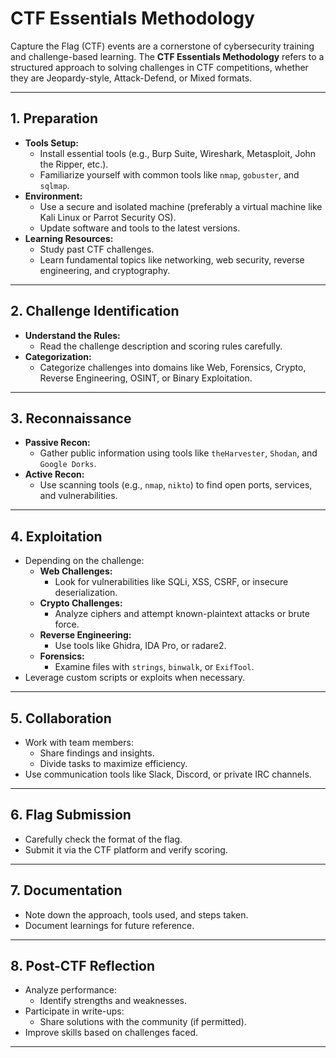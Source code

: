 # CTF Essentials Methodology

Capture the Flag (CTF) events are a cornerstone of cybersecurity training and challenge-based learning. The **CTF Essentials Methodology** refers to a structured approach to solving challenges in CTF competitions, whether they are Jeopardy-style, Attack-Defend, or Mixed formats.

---

## 1. Preparation
- **Tools Setup:**
  - Install essential tools (e.g., Burp Suite, Wireshark, Metasploit, John the Ripper, etc.).
  - Familiarize yourself with common tools like `nmap`, `gobuster`, and `sqlmap`.
- **Environment:**
  - Use a secure and isolated machine (preferably a virtual machine like Kali Linux or Parrot Security OS).
  - Update software and tools to the latest versions.
- **Learning Resources:**
  - Study past CTF challenges.
  - Learn fundamental topics like networking, web security, reverse engineering, and cryptography.

---

## 2. Challenge Identification
- **Understand the Rules:**
  - Read the challenge description and scoring rules carefully.
- **Categorization:**
  - Categorize challenges into domains like Web, Forensics, Crypto, Reverse Engineering, OSINT, or Binary Exploitation.

---

## 3. Reconnaissance
- **Passive Recon:**
  - Gather public information using tools like `theHarvester`, `Shodan`, and `Google Dorks`.
- **Active Recon:**
  - Use scanning tools (e.g., `nmap`, `nikto`) to find open ports, services, and vulnerabilities.

---

## 4. Exploitation
- Depending on the challenge:
  - **Web Challenges:**
    - Look for vulnerabilities like SQLi, XSS, CSRF, or insecure deserialization.
  - **Crypto Challenges:**
    - Analyze ciphers and attempt known-plaintext attacks or brute force.
  - **Reverse Engineering:**
    - Use tools like Ghidra, IDA Pro, or radare2.
  - **Forensics:**
    - Examine files with `strings`, `binwalk`, or `ExifTool`.
- Leverage custom scripts or exploits when necessary.

---

## 5. Collaboration
- Work with team members:
  - Share findings and insights.
  - Divide tasks to maximize efficiency.
- Use communication tools like Slack, Discord, or private IRC channels.

---

## 6. Flag Submission
- Carefully check the format of the flag.
- Submit it via the CTF platform and verify scoring.

---

## 7. Documentation
- Note down the approach, tools used, and steps taken.
- Document learnings for future reference.

---

## 8. Post-CTF Reflection
- Analyze performance:
  - Identify strengths and weaknesses.
- Participate in write-ups:
  - Share solutions with the community (if permitted).
- Improve skills based on challenges faced.

---
